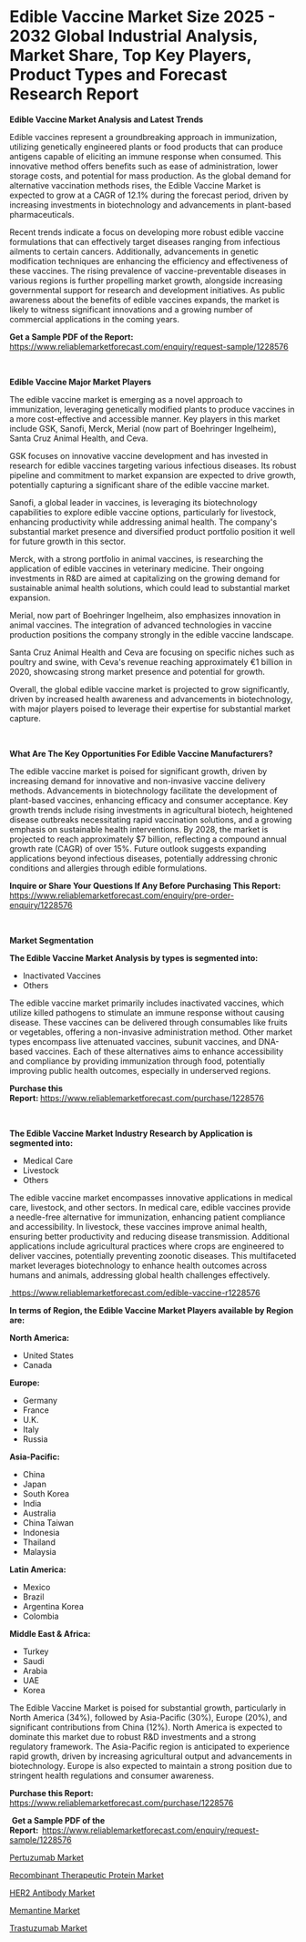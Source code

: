 <p><h1>Edible Vaccine Market Size 2025 - 2032 Global Industrial Analysis, Market Share, Top Key Players, Product Types and Forecast Research Report</h1></p><p><strong>Edible Vaccine Market Analysis and Latest Trends</strong></p>
<p><p>Edible vaccines represent a groundbreaking approach in immunization, utilizing genetically engineered plants or food products that can produce antigens capable of eliciting an immune response when consumed. This innovative method offers benefits such as ease of administration, lower storage costs, and potential for mass production. As the global demand for alternative vaccination methods rises, the Edible Vaccine Market is expected to grow at a CAGR of 12.1% during the forecast period, driven by increasing investments in biotechnology and advancements in plant-based pharmaceuticals.</p><p>Recent trends indicate a focus on developing more robust edible vaccine formulations that can effectively target diseases ranging from infectious ailments to certain cancers. Additionally, advancements in genetic modification techniques are enhancing the efficiency and effectiveness of these vaccines. The rising prevalence of vaccine-preventable diseases in various regions is further propelling market growth, alongside increasing governmental support for research and development initiatives. As public awareness about the benefits of edible vaccines expands, the market is likely to witness significant innovations and a growing number of commercial applications in the coming years.</p></p>
<p><strong>Get a Sample PDF of the Report:&nbsp;</strong> <a href="https://www.reliablemarketforecast.com/enquiry/request-sample/1228576?utm_campaign=1141&utm_medium=2&utm_source=Github&utm_content=ia&utm_term=08032025&utm_id=edible-vaccine">https://www.reliablemarketforecast.com/enquiry/request-sample/1228576</a></p>
<p>&nbsp;</p>
<p><strong>Edible Vaccine Major Market Players</strong></p>
<p><p>The edible vaccine market is emerging as a novel approach to immunization, leveraging genetically modified plants to produce vaccines in a more cost-effective and accessible manner. Key players in this market include GSK, Sanofi, Merck, Merial (now part of Boehringer Ingelheim), Santa Cruz Animal Health, and Ceva.</p><p>GSK focuses on innovative vaccine development and has invested in research for edible vaccines targeting various infectious diseases. Its robust pipeline and commitment to market expansion are expected to drive growth, potentially capturing a significant share of the edible vaccine market.</p><p>Sanofi, a global leader in vaccines, is leveraging its biotechnology capabilities to explore edible vaccine options, particularly for livestock, enhancing productivity while addressing animal health. The company's substantial market presence and diversified product portfolio position it well for future growth in this sector.</p><p>Merck, with a strong portfolio in animal vaccines, is researching the application of edible vaccines in veterinary medicine. Their ongoing investments in R&D are aimed at capitalizing on the growing demand for sustainable animal health solutions, which could lead to substantial market expansion.</p><p>Merial, now part of Boehringer Ingelheim, also emphasizes innovation in animal vaccines. The integration of advanced technologies in vaccine production positions the company strongly in the edible vaccine landscape.</p><p>Santa Cruz Animal Health and Ceva are focusing on specific niches such as poultry and swine, with Ceva's revenue reaching approximately €1 billion in 2020, showcasing strong market presence and potential for growth.</p><p>Overall, the global edible vaccine market is projected to grow significantly, driven by increased health awareness and advancements in biotechnology, with major players poised to leverage their expertise for substantial market capture.</p></p>
<p>&nbsp;</p>
<p><strong>What Are The Key Opportunities For Edible Vaccine Manufacturers?</strong></p>
<p><p>The edible vaccine market is poised for significant growth, driven by increasing demand for innovative and non-invasive vaccine delivery methods. Advancements in biotechnology facilitate the development of plant-based vaccines, enhancing efficacy and consumer acceptance. Key growth trends include rising investments in agricultural biotech, heightened disease outbreaks necessitating rapid vaccination solutions, and a growing emphasis on sustainable health interventions. By 2028, the market is projected to reach approximately $7 billion, reflecting a compound annual growth rate (CAGR) of over 15%. Future outlook suggests expanding applications beyond infectious diseases, potentially addressing chronic conditions and allergies through edible formulations.</p></p>
<p><strong>Inquire or Share Your Questions If Any Before Purchasing This Report:</strong> <a href="https://www.reliablemarketforecast.com/enquiry/pre-order-enquiry/1228576?utm_campaign=1141&utm_medium=2&utm_source=Github&utm_content=ia&utm_term=08032025&utm_id=edible-vaccine">https://www.reliablemarketforecast.com/enquiry/pre-order-enquiry/1228576</a></p>
<p>&nbsp;</p>
<p><strong>Market Segmentation</strong></p>
<p><strong>The Edible Vaccine Market Analysis by types is segmented into:</strong></p>
<p><ul><li>Inactivated Vaccines</li><li>Others</li></ul></p>
<p><p>The edible vaccine market primarily includes inactivated vaccines, which utilize killed pathogens to stimulate an immune response without causing disease. These vaccines can be delivered through consumables like fruits or vegetables, offering a non-invasive administration method. Other market types encompass live attenuated vaccines, subunit vaccines, and DNA-based vaccines. Each of these alternatives aims to enhance accessibility and compliance by providing immunization through food, potentially improving public health outcomes, especially in underserved regions.</p></p>
<p><strong>Purchase this Report:&nbsp;</strong><a href="https://www.reliablemarketforecast.com/purchase/1228576?utm_campaign=1141&utm_medium=2&utm_source=Github&utm_content=ia&utm_term=08032025&utm_id=edible-vaccine">https://www.reliablemarketforecast.com/purchase/1228576</a></p>
<p>&nbsp;</p>
<p><strong>The Edible Vaccine Market Industry Research by Application is segmented into:</strong></p>
<p><ul><li>Medical Care</li><li>Livestock</li><li>Others</li></ul></p>
<p><p>The edible vaccine market encompasses innovative applications in medical care, livestock, and other sectors. In medical care, edible vaccines provide a needle-free alternative for immunization, enhancing patient compliance and accessibility. In livestock, these vaccines improve animal health, ensuring better productivity and reducing disease transmission. Additional applications include agricultural practices where crops are engineered to deliver vaccines, potentially preventing zoonotic diseases. This multifaceted market leverages biotechnology to enhance health outcomes across humans and animals, addressing global health challenges effectively.</p></p>
<p><a href="https://www.reliablemarketforecast.com/edible-vaccine-r1228576?utm_campaign=1141&utm_medium=2&utm_source=Github&utm_content=ia&utm_term=08032025&utm_id=edible-vaccine">&nbsp;https://www.reliablemarketforecast.com/edible-vaccine-r1228576</a></p>
<p><strong>In terms of Region, the Edible Vaccine Market Players available by Region are:</strong></p>
<p>
    <p> <strong> North America: </strong>
        <ul>
            <li>United States</li>
            <li>Canada</li>
        </ul>
        </p> 
    <p> <strong> Europe: </strong>
        <ul>
            <li>Germany</li>
            <li>France</li>
            <li>U.K.</li>
            <li>Italy</li>
            <li>Russia</li>
        </ul>
        </p> 
    <p> <strong> Asia-Pacific: </strong>
        <ul>
            <li>China</li>
            <li>Japan</li>
            <li>South Korea</li>
            <li>India</li>
            <li>Australia</li>
            <li>China Taiwan</li>
            <li>Indonesia</li>
            <li>Thailand</li>
            <li>Malaysia</li>
        </ul>
        </p> 
    <p> <strong> Latin America: </strong>
        <ul>
            <li>Mexico</li>
            <li>Brazil</li>
            <li>Argentina Korea</li>
            <li>Colombia</li>
        </ul>
        </p> 
    <p> <strong> Middle East & Africa: </strong>
        <ul>
            <li>Turkey</li>
            <li>Saudi</li>
            <li>Arabia</li>
            <li>UAE</li>
            <li>Korea</li>
        </ul>
    </p>
    </p>
<p><p>The Edible Vaccine Market is poised for substantial growth, particularly in North America (34%), followed by Asia-Pacific (30%), Europe (20%), and significant contributions from China (12%). North America is expected to dominate this market due to robust R&D investments and a strong regulatory framework. The Asia-Pacific region is anticipated to experience rapid growth, driven by increasing agricultural output and advancements in biotechnology. Europe is also expected to maintain a strong position due to stringent health regulations and consumer awareness.</p></p>
<p><strong>Purchase this Report: </strong><a href="https://www.reliablemarketforecast.com/purchase/1228576?utm_campaign=1141&utm_medium=2&utm_source=Github&utm_content=ia&utm_term=08032025&utm_id=edible-vaccine">https://www.reliablemarketforecast.com/purchase/1228576</a></p>
<p>&nbsp;<strong>Get a Sample PDF of the Report:&nbsp;&nbsp;</strong><a href="https://www.reliablemarketforecast.com/enquiry/request-sample/1228576?utm_campaign=1141&utm_medium=2&utm_source=Github&utm_content=ia&utm_term=08032025&utm_id=edible-vaccine">https://www.reliablemarketforecast.com/enquiry/request-sample/1228576</a></p>
<p><strong></strong></p>
<p><p><a href="https://github.com/spehnluenaru/Market-Research-Report-List-1/blob/main/pertuzumab-market.md?utm_campaign=1141&utm_medium=2&utm_source=Github&utm_content=ia&utm_term=08032025&utm_id=edible-vaccine">Pertuzumab Market</a></p><p><a href="https://github.com/toghojbeinta/Market-Research-Report-List-1/blob/main/recombinant-therapeutic-protein-market.md?utm_campaign=1141&utm_medium=2&utm_source=Github&utm_content=ia&utm_term=08032025&utm_id=edible-vaccine">Recombinant Therapeutic Protein Market</a></p><p><a href="https://github.com/alefermeivys/Market-Research-Report-List-1/blob/main/her2-antibody-market.md?utm_campaign=1141&utm_medium=2&utm_source=Github&utm_content=ia&utm_term=08032025&utm_id=edible-vaccine">HER2 Antibody Market</a></p><p><a href="https://github.com/ryantindyaiz/Market-Research-Report-List-1/blob/main/memantine-market.md?utm_campaign=1141&utm_medium=2&utm_source=Github&utm_content=ia&utm_term=08032025&utm_id=edible-vaccine">Memantine Market</a></p><p><a href="https://github.com/kluviabolofo/Market-Research-Report-List-1/blob/main/trastuzumab-market.md?utm_campaign=1141&utm_medium=2&utm_source=Github&utm_content=ia&utm_term=08032025&utm_id=edible-vaccine">Trastuzumab Market</a></p></p>